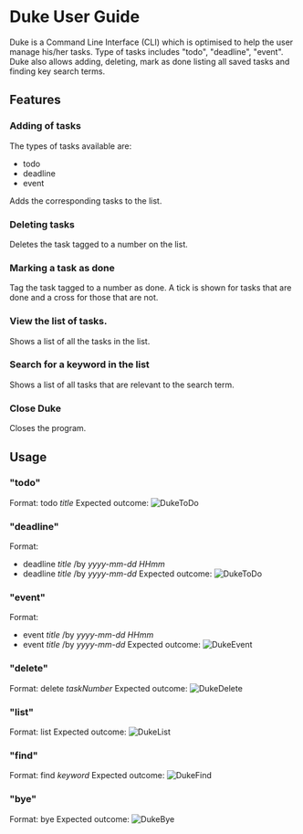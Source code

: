 # Duke User Guide
Duke is a Command Line Interface (CLI) which is optimised to help the user manage his/her tasks.
Type of tasks includes "todo", "deadline", "event". Duke also allows adding, deleting, mark as done
listing all saved tasks and finding key search terms.


## Features 

###  Adding of tasks
The types of tasks available are:
- todo
- deadline
- event

Adds the corresponding tasks to the list.

### Deleting tasks

Deletes the task tagged to a number on the list.

### Marking a task as done

Tag the task tagged to a number as done. A tick is shown for tasks that are done and a cross for those
that are not.

### View the list of tasks.

Shows a list of all the tasks in the list.

### Search for a keyword in the list

Shows a list of all tasks that are relevant to the search term.

### Close Duke

Closes the program.

## Usage

### "todo"

Format: todo *title*
Expected outcome:
![DukeToDo](https://user-images.githubusercontent.com/60436412/94020847-f4864600-fde5-11ea-9d7a-4c5bd948213a.PNG)

### "deadline"

Format: 
- deadline *title* /by *yyyy-mm-dd* *HHmm*
- deadline *title* /by *yyyy-mm-dd*
Expected outcome:
![DukeToDo](https://user-images.githubusercontent.com/60436412/94021352-7fffd700-fde6-11ea-98c2-5581491becab.PNG)

### "event"

Format: 
- event *title* /by *yyyy-mm-dd* *HHmm*
- event *title* /by *yyyy-mm-dd*
Expected outcome:
![DukeEvent](https://user-images.githubusercontent.com/60436412/94021803-00263c80-fde7-11ea-802e-0524c811fe75.PNG)

### "delete"

Format: delete *taskNumber*
Expected outcome:
![DukeDelete](https://user-images.githubusercontent.com/60436412/94022007-39f74300-fde7-11ea-9227-74d273251365.PNG)

### "list"

Format: list
Expected outcome:
![DukeList](https://user-images.githubusercontent.com/60436412/94022276-7fb40b80-fde7-11ea-9541-c2a29248141d.PNG)

### "find"

Format: find *keyword*
Expected outcome:
![DukeFind](https://user-images.githubusercontent.com/60436412/94023237-9149e300-fde8-11ea-8216-b80fb4f752b2.PNG)

### "bye"

Format: bye
Expected outcome:
![DukeBye](https://user-images.githubusercontent.com/60436412/94023444-ca825300-fde8-11ea-9793-6974f1270fcc.PNG)
